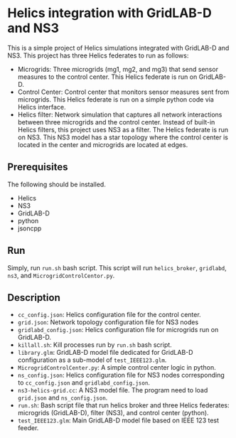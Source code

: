 # Helics integration with GridLAB-D and NS3 #

This is a simple project of Helics simulations integrated with GridLAB-D and NS3.
This project has three Helics federates to run as follows:
- Microgrids: Three microgrids (mg1, mg2, and mg3) that send sensor measures to the control center. This Helics federate is run on GridLAB-D. 
- Control Center: Control center that monitors sensor measures sent from microgrids. This Helics federate is run on a simple python code via Helics interface.
- Helics filter: Network simulation that captures all network interactions between three microgrids and the control center. Instead of built-in Helics filters, this project uses NS3 as a filter. The Helics federate is run on NS3. This NS3 model has a star topology where the control center is located in the center and microgrids are located at edges.


## Prerequisites ##

The following should be installed.
- Helics
- NS3
- GridLAB-D
- python
- jsoncpp


## Run ##

Simply, run `run.sh` bash script. This script will run `helics_broker`, `gridlabd`, `ns3`, and `MicrogridControlCentor.py`.


## Description ##

- `cc_config.json`: Helics configuration file for the control center.
- `grid.json`: Network topology configuration file for NS3 nodes
- `gridlabd_config.json`: Helics configuration file for microgrids run on GridLAB-D.
- `killall.sh`: Kill processes run by `run.sh` bash script.
- `library.glm`: GridLAB-D model file dedicated for GridLAB-D configuration as a sub-model of `test_IEEE123.glm`.
- `MicrogridControlCenter.py`: A simple control center logic in python.
- `ns_config.json`: Helics configuration file for NS3 nodes corresponding to `cc_config.json` and `gridlabd_config.json`.
- `ns3-helics-grid.cc`: A NS3 model file. The program need to load `grid.json` and `ns_config.json`.
- `run.sh`: Bash script file that run helics broker and three Helics federates: microgrids (GridLAB-D), filter (NS3), and control center (python).
- `test_IEEE123.glm`: Main GridLAB-D model file based on IEEE 123 test feeder.

